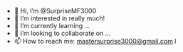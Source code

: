 - 👋 Hi, I’m @SurpriseMF3000
- 👀 I’m interested in really much!
- 🌱 I’m currently learning ...
- 💞️ I’m looking to collaborate on ...
- 📫 How to reach me: mastersurprise3000@gmail.com
l
